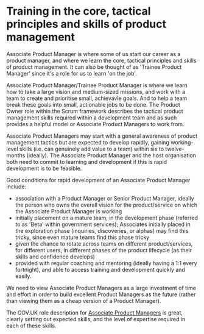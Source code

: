 # Training in the core, tactical principles and skills of product management

Associate Product Manager is where some of us start our career as a product manager, and where we learn the core, tactical principles and skills of product management. It can also be thought of as 'Trainee Product Manager' since it's a role for us to learn 'on the job'. 

Associate Product Manager/Trainee Product Manager is where we learn how to take a large vision and medium-sized missions, and work with a team to create and prioritise small, achievavle goals. And to help a team break these goals into small, actionable jobs to be done. The Product Owner role within the Scrum framework describes the tactical product management skills required within a development team and as such provides a helpful model or Associate Product Managers to work from.

Associate Product Managers may start with a general awareness of product management tactics but are expected to develop rapidly, gaining working-level skills (i.e. can genuinely add value to a team) within six to twelve-months (ideally). The Associate Product Manager and the host organisation both need to commit to learning and development if this is rapid development is to be feasible.

Good conditions for rapid development of an Associate Product Manager include:

- association with a Product Manager or Senior Product Manager, ideally the person who owns the overall vision for the product/service on which the Associate Product Manager is working
- initially placement on a mature team, in the development phase (referred to as 'Beta' within government services); Associates initially placed in the exploration phase (inquiries, discoveries, or alphas) may find this tricky, since even mature teams find this phase tricky
- given the chance to rotate across teams on different product/services, for different users, in different phases of the product lifecycle (as their skills and confidence develops)
- provided with regular coaching and mentoring (ideally having a 1:1 every fortnight), and able to access training and development quickly and easily.

We need to view Associate Product Managers as a large investment of time and effort in order to build excellent Product Managers as the future (rather than viewing them as a cheap version of a Product Manager).

The GOV.UK role description for [Associate Product Managers](https://www.gov.uk/government/publications/associate-product-manager-skills-they-need/associate-product-manager-skills-they-need) is great, clearly setting out expected skills, and the level of expertise required in each of these skills.
